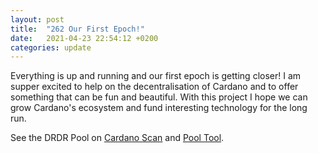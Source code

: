 ```yaml
---
layout: post
title:  "262 Our First Epoch!"
date:   2021-04-23 22:54:12 +0200
categories: update
---
```


Everything is up and running and our first epoch is getting closer! I am supper excited to help on the decentralisation of Cardano and to offer something that can be fun and beautiful. With this project I hope we can grow Cardano's ecosystem and fund interesting technology for the long run.

See the DRDR Pool on [Cardano Scan](https://cardanoscan.io/pool/0084f4fee5502c87ee5c4f5c592856f2bfb6269355b9d87ed549e551) and [Pool Tool](https://pooltool.io/pool/0084f4fee5502c87ee5c4f5c592856f2bfb6269355b9d87ed549e551/epochs).